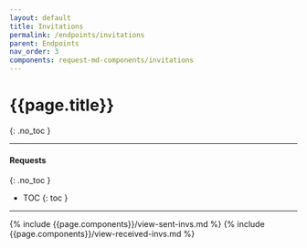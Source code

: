 ```yaml
---
layout: default
title: Invitations
permalink: /endpoints/invitations
parent: Endpoints
nav_order: 3
components: request-md-components/invitations
---
```


# {{page.title}}
{: .no_toc }

---

#### Requests
{: .no_toc }

- TOC
{: toc }

---

{% include {{page.components}}/view-sent-invs.md %}
{% include {{page.components}}/view-received-invs.md %}
